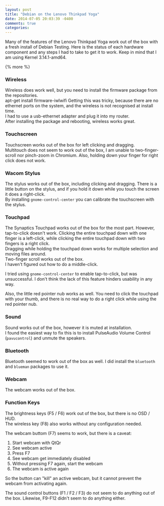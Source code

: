 ```yaml
---
layout: post
title: "Debian on the Lenovo Thinkpad Yoga"
date: 2014-07-05 20:03:39 -0400
comments: true
categories: 
---
```


Many of the features of the Lenovo Thinkpad Yoga work out of the box with a fresh install of Debian Testing.
Here is the status of each hardware component and any steps I had to take to get it to work.
Keep in mind that I am using Kernel 3.14.1-amd64.

{% more %}

### Wireless

Wireless does work well, but you need to install the firmware package from the repositories.  
    apt-get install firmware-iwlwifi
Getting this was tricky, because there are no ethernet ports on the system, and the wireless is not recognised at install time.  
I had to use a usb-ethernet adapter and plug it into my router.  
After installing the package and rebooting, wireless works great.

### Touchscreen

Touchscreen works out of the box for left clicking and dragging.  
Multitouch does not seem to work out of the box, I am unable to two-finger-scroll nor pinch-zoom in Chromium.
Also, holding down your finger for right click does not work.

### Wacom Stylus

The stylus works out of the box, including clicking and dragging. There is a little button on the stylus, and if you hold it down while you touch the screen it does a right-click.  
By installing `gnome-control-center` you can calibrate the touchscreen with the stylus.

### Touchpad

The Synaptics Touchpad works out of the box for the most part. However, tap-to-click doesn't work.
Clicking the entire touchpad down with one finger is a left-click, while clicking the entire touchpad down with two fingers is a right click.  
Dragging while holding the touchpad down works for multiple selection and moving files around.  
Two-finger scroll works out of the box.  
I haven't figured out how to do a middle-click.

I tried using `gnome-control-center` to enable tap-to-click, but was unsuccessful. I don't think the lack of this feature hinders usability in any way.

Also, the little red pointer nub works as well. You need to click the touchpad with your thumb, and there is no real way to do a right click while using the red pointer nub.

### Sound

Sound works out of the box, however it is muted at installation.  
I found the easiest way to fix this is to install PulseAudio Volume Control (`pavucontrol`) and unmute the speakers.

### Bluetooth

Bluetooth seemed to work out of the box as well. I did install the `bluetooth` and `blueman` packages to use it.

### Webcam

The webcam works out of the box.

### Function Keys

The brightness keys (F5 / F6) work out of the box, but there is no OSD / HUD.  
The wireless key (F8) also works without any configuration needed.  

The webcam buttom (F7) seems to work, but there is a caveat:

 1. Start webcam with QtQr
 2. See webcam active
 3. Press F7
 4. See webcam get immediately disabled
 5. Without pressing F7 again, start the webcam
 6. The webcam is active again
 
So the button can "kill" an active webcam, but it cannot prevent the webcam from activating again.

The sound control buttons (F1 / F2 / F3) do not seem to do anything out of the box.
Likewise, F9-F12 didn't seem to do anything either.

